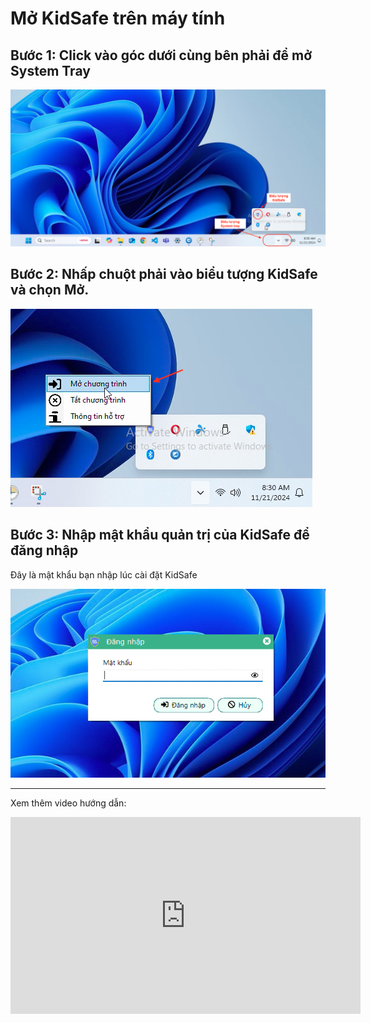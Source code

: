 # Mở KidSafe trên máy tính

## Bước 1: Click vào góc dưới cùng bên phải để mở System Tray

![Mở system tray](../img/ok1.png)

## Bước 2: Nhấp chuột phải vào biểu tượng KidSafe và chọn Mở.

![Mở KidSafe](../img/ok2.png)

## Bước 3: Nhập mật khẩu quản trị của KidSafe để đăng nhập

Đây là mật khẩu bạn nhập lúc cài đặt KidSafe

![Nhập mật khẩu](../img/ok3.png)

---

Xem thêm video hướng dẫn:

<iframe width="560" height="315" src="https://www.youtube.com/embed/04ASylzIOQw?si=w-S9ZCfubWyqmG9n" title="YouTube video player" frameborder="0" allow="accelerometer; autoplay; clipboard-write; encrypted-media; gyroscope; picture-in-picture; web-share" referrerpolicy="strict-origin-when-cross-origin" allowfullscreen></iframe>
